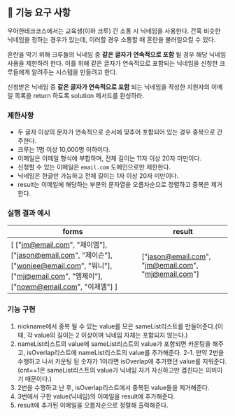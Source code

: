 ## 🚀 기능 요구 사항

우아한테크코스에서는 교육생(이하 크루) 간 소통 시 닉네임을 사용한다. 간혹 비슷한 닉네임을 정하는 경우가 있는데, 이러할 경우 소통할 때 혼란을 불러일으킬 수 있다.

혼란을 막기 위해 크루들의 닉네임 중 **같은 글자가 연속적으로 포함** 될 경우 해당 닉네임 사용을 제한하려 한다. 이를 위해 같은 글자가 연속적으로 포함되는 닉네임을 신청한 크루들에게 알려주는 시스템을 만들려고 한다.


신청받은 닉네임 중 **같은 글자가 연속적으로 포함** 되는 닉네임을 작성한 지원자의 이메일 목록을 return 하도록 solution 메서드를 완성하라.

### 제한사항

- 두 글자 이상의 문자가 연속적으로 순서에 맞추어 포함되어 있는 경우 중복으로 간주한다.
- 크루는 1명 이상 10,000명 이하이다.
- 이메일은 이메일 형식에 부합하며, 전체 길이는 11자 이상 20자 미만이다.
- 신청할 수 있는 이메일은 `email.com` 도메인으로만 제한한다.
- 닉네임은 한글만 가능하고 전체 길이는 1자 이상 20자 미만이다.
- result는 이메일에 해당하는 부분의 문자열을 오름차순으로 정렬하고 중복은 제거한다.

### 실행 결과 예시

| forms | result |
| --- | --- |
| [ ["jm@email.com", "제이엠"], ["jason@email.com", "제이슨"], ["woniee@email.com", "워니"], ["mj@email.com", "엠제이"], ["nowm@email.com", "이제엠"] ] | ["jason@email.com", "jm@email.com", "mj@email.com"] |

### 기능 구현
1. nickname에서 중복 될 수 있는 value를 모은 sameList리스트를 만들어준다.(이때, 각 value의 길이는 2 이상이며 닉네임 자체는 포함되지 않는다.)
2. nameList리스트의 value에 sameList리스트의 value가 포함되면 카운팅을 해주고, isOverlap리스트에 nameList리스트의 value를 추가해준다.
   2-1. 만약 2번을 수행하고 나서 카운팅 된 숫자가 1이라면 isOverlap에 추가했던 value를 지워준다.(cnt==1은 sameList리스트의 value가 닉네임 자기 자신하고만 겹친다는 의미이기 때문이다.)
3. 2번을 수행하고 난 후, isOverlap리스트에서 중복된 value들을 제거해준다.
4. 3번에서 구한 value(닉네임)의 이메일을 result에 추가해준다.
5. result에 추가된 이메일을 오름차순으로 정렬해 출력해준다.